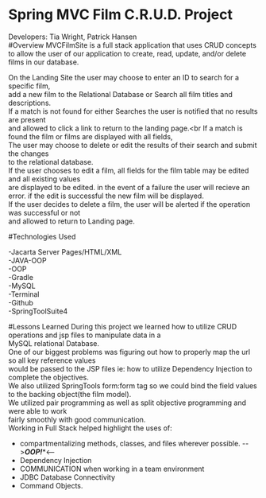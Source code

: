 # Spring MVC Film C.R.U.D. Project
Developers: Tia Wright, Patrick Hansen<br>
#Overview 
MVCFilmSite is a full stack application that uses CRUD concepts to allow the user of our application to create, read, update, and/or delete films in our database.<br>

On the Landing Site the user may choose to enter an ID to search for a specific film,<br>
add a new film to the Relational Database or Search all film titles and descriptions.<br>
If a match is not found for either Searches the user is notified that no results are present<br>
and allowed to click a link to return to the landing page.<br
If a match is found the film or films are displayed with all fields,<br>
The user may choose to delete or edit the results of their search and submit the changes<br>
to the relational database.<br>
If the user chooses to edit a film, all fields for the film table may be edited and all existing values<br>
are displayed to be edited. in the event of a failure the user will recieve an error.
if the edit is successful the new film will be displayed.<br>
If the user decides to delete a film, the user will be alerted if the operation was successful or not<br>
and allowed to return to Landing page.




#Technologies Used 

-Jacarta Server Pages/HTML/XML<br>
-JAVA-OOP<br>
-OOP<br>
-Gradle<br>
-MySQL<br>
-Terminal<br>
-Github<br>
-SpringToolSuite4<br>



#Lessons Learned
During this project we learned how to utilize CRUD operations and jsp files to manipulate data in a<br>
MySQL relational Database.<br>
One of our biggest problems was figuring out how to properly map the url so all key reference values<br>
would be passed to the JSP files ie: how to utilize Dependency Injection to complete the objectives.<br>
We also utilized SpringTools form:form tag so we could bind the field values to the backing object(the film model).<br> 
We utilized pair programming as well as split objective programming and were able to work<br>
fairly smoothly with good communication.<br>
Working in Full Stack helped highlight the uses of:<br>
- compartmentalizing methods, classes, and files wherever possible. -->*****OOP!******<--<br>
- Dependency Injection<br>
- COMMUNICATION when working in a team environment<br>
- JDBC Database Connectivity<br>
- Command Objects. <br>




 